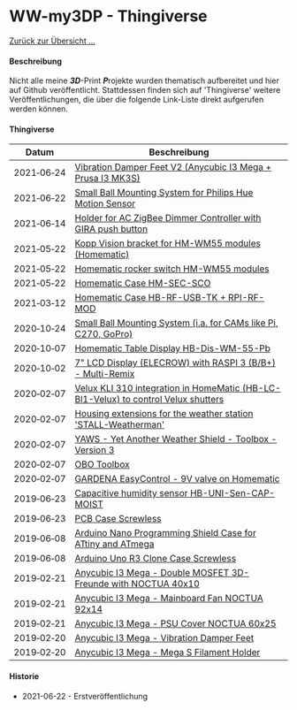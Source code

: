 # WW-my3DP - Thingiverse

[Zurück zur Übersicht ...](../README.md)

#### Beschreibung

Nicht alle meine <b>_3D_</b>-Print <b>_P_</b>rojekte wurden thematisch aufbereitet und hier auf Github veröffentlicht. Stattdessen finden sich auf 'Thingiverse' weitere Veröffentlichungen, die über die folgende Link-Liste direkt aufgerufen werden können.

#### Thingiverse

| **Datum** | **Beschreibung** |
| --- | --- |
| 2021‑06‑24 | [Vibration Damper Feet V2 (Anycubic I3 Mega + Prusa I3 MK3S)](https://www.thingiverse.com/thing:4893231) |
| 2021‑06‑22 | [Small Ball Mounting System for Philips Hue Motion Sensor](https://www.thingiverse.com/thing:4891655) |
| 2021‑06‑14 | [Holder for AC ZigBee Dimmer Controller with GIRA push button](https://www.thingiverse.com/thing:4885663) |
| 2021‑05‑22 | [Kopp Vision bracket for HM-WM55 modules (Homematic)](https://www.thingiverse.com/thing:4866383) |
| 2021‑05‑22 | [Homematic rocker switch HM-WM55 modules](https://www.thingiverse.com/thing:4866261) |
| 2021‑05‑22 | [Homematic Case HM-SEC-SCO](https://www.thingiverse.com/thing:4866144) |
| 2021‑03‑12 | [Homematic Case HB-RF-USB-TK + RPI-RF-MOD](https://www.thingiverse.com/thing:4763356) |
| 2020‑10‑24 | [Small Ball Mounting System (i.a. for CAMs like Pi, C270, GoPro)](https://www.thingiverse.com/thing:4632571) |
| 2020‑10‑07 | [Homematic Table Display HB-Dis-WM-55-Pb](https://www.thingiverse.com/thing:4617250) |
| 2020‑10‑02 | [7" LCD Display (ELECROW) with RASPI 3 (B/B+) - Multi-Remix](https://www.thingiverse.com/thing:4612776) |
| 2020‑02‑07 | [Velux KLI 310 integration in HomeMatic (HB-LC-Bl1-Velux) to control Velux shutters](https://www.thingiverse.com/thing:4552342) |
| 2020‑02‑07 | [Housing extensions for the weather station 'STALL-Weatherman'](https://www.thingiverse.com/thing:4523028) |
| 2020‑02‑07 | [YAWS - Yet Another Weather Shield - Toolbox - Version 3](https://www.thingiverse.com/thing:4522512) |
| 2020‑02‑07 | [OBO Toolbox](https://www.thingiverse.com/thing:4520450) |
| 2020‑02‑07 | [GARDENA EasyControl - 9V valve on Homematic](https://www.thingiverse.com/thing:4148094) |
| 2019‑06‑23 | [Capacitive humidity sensor HB-UNI-Sen-CAP-MOIST](https://www.thingiverse.com/thing:4147410) |
| 2019‑06‑23 | [PCB Case Screwless](https://www.thingiverse.com/thing:3708610) |
| 2019‑06‑08 | [Arduino Nano Programming Shield Case for ATtiny and ATmega](https://www.thingiverse.com/thing:3678573) |
| 2019‑06‑08 | [Arduino Uno R3 Clone Case Screwless](https://www.thingiverse.com/thing:3678371) |
| 2019‑02‑21 | [Anycubic I3 Mega - Double MOSFET 3D-Freunde with NOCTUA 40x10](https://www.thingiverse.com/thing:3441580) |
| 2019‑02‑21 | [Anycubic I3 Mega - Mainboard Fan NOCTUA 92x14](https://www.thingiverse.com/thing:3441556) |
| 2019‑02‑21 | [Anycubic I3 Mega - PSU Cover NOCTUA 60x25](https://www.thingiverse.com/thing:3441468) |
| 2019‑02‑20 | [Anycubic I3 Mega - Vibration Damper Feet](https://www.thingiverse.com/thing:3440488) |
| 2019‑02‑20 | [Anycubic I3 Mega - Mega S Filament Holder](https://www.thingiverse.com/thing:3440835) |




#### Historie
- 2021-06-22 - Erstveröffentlichung
